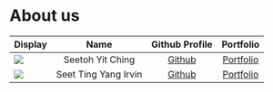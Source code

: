 # About us

Display | Name | Github Profile | Portfolio 
--------|:----:|:--------------:|:---------:
![](https://via.placeholder.com/100.png?text=Photo) | Seetoh Yit Ching | [Github](https://github.com/yitching) | [Portfolio](docs/team/yitching.md)
![](https://via.placeholder.com/100.png?text=Photo) | Seet Ting Yang Irvin | [Github](https://github.com/irvinseet) | [Portfolio](docs/team/irvinseet.md)
